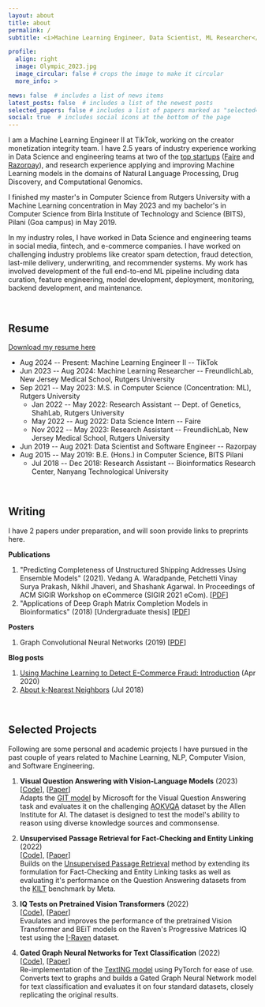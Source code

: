 ```yaml
---
layout: about
title: about
permalink: /
subtitle: <i>Machine Learning Engineer, Data Scientist, ML Researcher</i>

profile:
  align: right
  image: Olympic_2023.jpg
  image_circular: false # crops the image to make it circular
  more_info: >

news: false  # includes a list of news items
latest_posts: false  # includes a list of the newest posts
selected_papers: false # includes a list of papers marked as "selected={true}"
social: true  # includes social icons at the bottom of the page
---
```


I am a Machine Learning Engineer II at TikTok, working on the creator monetization integrity team. 
I have 2.5 years of industry experience working in Data Science and engineering teams at two of the 
[top startups](https://www.ycombinator.com/topcompanies)
([Faire](https://www.faire.com/) and [Razorpay](https://razorpay.com/)), and research experience 
applying and improving Machine Learning models in the domains of Natural Language Processing, 
Drug Discovery, and Computational Genomics.

I finished my master's in Computer Science from Rutgers University with a Machine Learning
concentration in May 2023 and my bachelor's in Computer Science from Birla Institute of Technology 
and Science (BITS), Pilani (Goa campus) in May 2019.

In my industry roles, I have worked in Data Science and engineering teams in social media, fintech, 
and e-commerce companies. I have worked on challenging industry problems like creator spam detection, fraud detection, last-mile delivery, underwriting, and recommender systems. My work has involved development of the full 
end-to-end ML pipeline including data curation, feature engineering, model development, deployment, monitoring, 
backend development, and maintenance.

<br>

## Resume

[Download my resume here](/assets/pdf/Vedang_Resume_Dec_2024.pdf)

- Aug 2024 -- Present: Machine Learning Engineer II -- TikTok
- Jun 2023 -- Aug 2024: Machine Learning Researcher -- FreundlichLab, New Jersey Medical School, Rutgers University
- Sep 2021 -- May 2023: M.S. in Computer Science (Concentration: ML), Rutgers University
  - Jan 2022 -- May 2022: Research Assistant -- Dept. of Genetics, ShahLab, Rutgers University 
  - May 2022 -- Aug 2022: Data Science Intern -- Faire
  - Nov 2022 -- May 2023: Research Assistant -- FreundlichLab, New Jersey Medical School, Rutgers University 
- Jun 2019 -- Aug 2021: Data Scientist and Software Engineer -- Razorpay
- Aug 2015 -- May 2019: B.E. (Hons.) in Computer Science, BITS Pilani
  - Jul 2018 -- Dec 2018: Research Assistant -- Bioinformatics Research Center, Nanyang Technological University

<br>

## Writing

I have 2 papers under preparation, and will soon provide links to preprints here.

**Publications**
1. "Predicting Completeness of Unstructured Shipping Addresses Using Ensemble Models" (2021). Vedang A. Waradpande, Petchetti Vinay Surya Prakash, Nikhil Jhaveri, and Shashank Agarwal. In Proceedings of ACM SIGIR Workshop on eCommerce (SIGIR 2021 eCom). [[PDF](https://sigir-ecom.github.io/ecom21Papers/paper25.pdf)]
2. "Applications of Deep Graph Matrix Completion Models in Bioinformatics" (2018) [Undergraduate thesis] [[PDF](https://drive.google.com/file/d/16So-v8LGF8JWHKvHDi8peVMke5VScSNg/view?usp=sharing)]

**Posters**
1. Graph Convolutional Neural Networks (2019) [[PDF](/assets/pdf/Graph_ConvNets_Poster.pdf)]

**Blog posts**
1. [Using Machine Learning to Detect E-Commerce Fraud: Introduction](https://razorpay.com/blog/detect-fraud-using-ml-ai-thirdwatch) (Apr 2020)
2. [About k-Nearest Neighbors](/blog/2018/og-about-knns) (Jul 2018)

<br>

## Selected Projects

Following are some personal and academic projects I have pursued in the past couple of years related to Machine Learning, NLP, Computer Vision, and Software Engineering.

1. **Visual Question Answering with Vision-Language Models** (2023) \
  [[Code](https://github.com/VedangW/git-vqa)], [[Paper](/assets/pdf/git-vqa.pdf)] \
  Adapts the [GIT model](https://arxiv.org/abs/2205.14100) by Microsoft for the Visual Question Answering task and evaluates it on the challenging [AOKVQA](https://allenai.org/project/a-okvqa/home) dataset by the Allen Institute for AI. The dataset is designed to test the model's ability to reason using diverse knowledge sources and commonsense.

2. **Unsupervised Passage Retrieval for Fact-Checking and Entity Linking** (2022) \
  [[Code](https://github.com/VedangW/upr-kilt)], [[Paper](/assets/pdf/upr-kilt.pdf)] \
  Builds on the [Unsupervised Passage Retrieval](https://arxiv.org/pdf/2204.07496.pdf) method by extending its formulation for Fact-Checking and Entity Linking tasks as well as evaluating it's performance on the Question Answering datasets from the [KILT](https://ai.meta.com/tools/kilt/) benchmark by Meta.

3. **IQ Tests on Pretrained Vision Transformers** (2022) \
  [[Code](https://github.com/VedangW/abstract-visual-reasoning-vit)], [[Paper](/assets/pdf/abstract-visual-reasoning-vit.pdf)] \
  Evaulates and improves the performance of the pretrained Vision Transformer and BEiT models on the Raven's Progressive Matrices IQ test using the [I-Raven](https://github.com/husheng12345/SRAN) dataset.

4. **Gated Graph Neural Networks for Text Classification** (2022) \
  [[Code](https://github.com/VedangW/TextING-PyTorch)], [[Paper](/assets/pdf/texting-pytorch.pdf)] \
  Re-implementation of the [TextING model](https://arxiv.org/pdf/2004.13826.pdf) using PyTorch for ease of use. Converts text to graphs and builds a Gated Graph Neural Network model for text classification and evaluates it on four standard datasets, closely replicating the original results.

<br>

